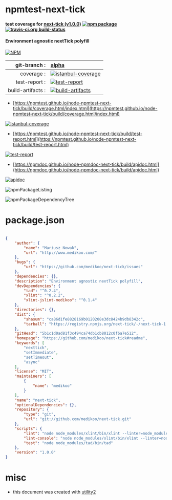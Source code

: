 # npmtest-next-tick

#### test coverage for  [next-tick (v1.0.0)](https://github.com/medikoo/next-tick#readme)  [![npm package](https://img.shields.io/npm/v/npmtest-next-tick.svg?style=flat-square)](https://www.npmjs.org/package/npmtest-next-tick) [![travis-ci.org build-status](https://api.travis-ci.org/npmtest/node-npmtest-next-tick.svg)](https://travis-ci.org/npmtest/node-npmtest-next-tick)

#### Environment agnostic nextTick polyfill

[![NPM](https://nodei.co/npm/next-tick.png?downloads=true&downloadRank=true&stars=true)](https://www.npmjs.com/package/next-tick)

| git-branch : | [alpha](https://github.com/npmtest/node-npmtest-next-tick/tree/alpha)|
|--:|:--|
| coverage : | [![istanbul-coverage](https://npmtest.github.io/node-npmtest-next-tick/build/coverage.badge.svg)](https://npmtest.github.io/node-npmtest-next-tick/build/coverage.html/index.html)|
| test-report : | [![test-report](https://npmtest.github.io/node-npmtest-next-tick/build/test-report.badge.svg)](https://npmtest.github.io/node-npmtest-next-tick/build/test-report.html)|
| build-artifacts : | [![build-artifacts](https://npmtest.github.io/node-npmtest-next-tick/glyphicons_144_folder_open.png)](https://github.com/npmtest/node-npmtest-next-tick/tree/gh-pages/build)|

- [https://npmtest.github.io/node-npmtest-next-tick/build/coverage.html/index.html](https://npmtest.github.io/node-npmtest-next-tick/build/coverage.html/index.html)

[![istanbul-coverage](https://npmtest.github.io/node-npmtest-next-tick/build/screenCapture.buildCi.browser.%252Ftmp%252Fbuild%252Fcoverage.lib.html.png)](https://npmtest.github.io/node-npmtest-next-tick/build/coverage.html/index.html)

- [https://npmtest.github.io/node-npmtest-next-tick/build/test-report.html](https://npmtest.github.io/node-npmtest-next-tick/build/test-report.html)

[![test-report](https://npmtest.github.io/node-npmtest-next-tick/build/screenCapture.buildCi.browser.%252Ftmp%252Fbuild%252Ftest-report.html.png)](https://npmtest.github.io/node-npmtest-next-tick/build/test-report.html)

- [https://npmdoc.github.io/node-npmdoc-next-tick/build/apidoc.html](https://npmdoc.github.io/node-npmdoc-next-tick/build/apidoc.html)

[![apidoc](https://npmdoc.github.io/node-npmdoc-next-tick/build/screenCapture.buildCi.browser.%252Ftmp%252Fbuild%252Fapidoc.html.png)](https://npmdoc.github.io/node-npmdoc-next-tick/build/apidoc.html)

![npmPackageListing](https://npmtest.github.io/node-npmtest-next-tick/build/screenCapture.npmPackageListing.svg)

![npmPackageDependencyTree](https://npmtest.github.io/node-npmtest-next-tick/build/screenCapture.npmPackageDependencyTree.svg)



# package.json

```json

{
    "author": {
        "name": "Mariusz Nowak",
        "url": "http://www.medikoo.com/"
    },
    "bugs": {
        "url": "https://github.com/medikoo/next-tick/issues"
    },
    "dependencies": {},
    "description": "Environment agnostic nextTick polyfill",
    "devDependencies": {
        "tad": "^0.2.4",
        "xlint": "^0.2.2",
        "xlint-jslint-medikoo": "^0.1.4"
    },
    "directories": {},
    "dist": {
        "shasum": "ca86d1fe8828169b0120208e3dc8424b9db8342c",
        "tarball": "https://registry.npmjs.org/next-tick/-/next-tick-1.0.0.tgz"
    },
    "gitHead": "5b1c1d0ad81f3c494ca74db1cb8012c0f6a7e512",
    "homepage": "https://github.com/medikoo/next-tick#readme",
    "keywords": [
        "nexttick",
        "setImmediate",
        "setTimeout",
        "async"
    ],
    "license": "MIT",
    "maintainers": [
        {
            "name": "medikoo"
        }
    ],
    "name": "next-tick",
    "optionalDependencies": {},
    "repository": {
        "type": "git",
        "url": "git://github.com/medikoo/next-tick.git"
    },
    "scripts": {
        "lint": "node node_modules/xlint/bin/xlint --linter=node_modules/xlint-jslint-medikoo/index.js --no-cache --no-stream",
        "lint-console": "node node_modules/xlint/bin/xlint --linter=node_modules/xlint-jslint-medikoo/index.js --watch",
        "test": "node node_modules/tad/bin/tad"
    },
    "version": "1.0.0"
}
```



# misc
- this document was created with [utility2](https://github.com/kaizhu256/node-utility2)
